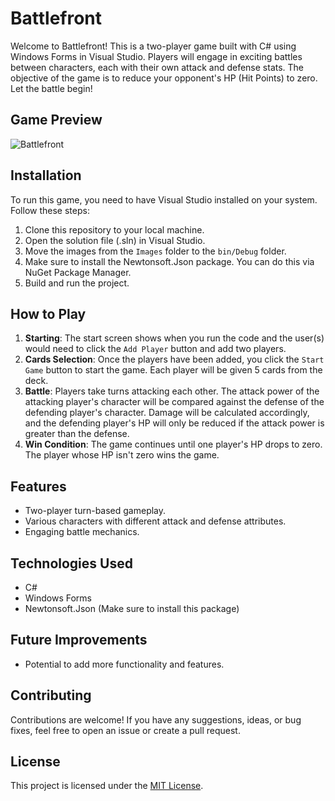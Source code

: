 # Battlefront

Welcome to Battlefront! This is a two-player game built with C# using Windows Forms in Visual Studio. Players will engage in exciting battles between characters, each with their own attack and defense stats. The objective of the game is to reduce your opponent's HP (Hit Points) to zero. Let the battle begin!

## Game Preview

![Battlefront](https://github.com/udabasili/battlefront/assets/33573587/e5a0adaf-5d38-4c96-83e2-ecdccb1bc2fb)

## Installation

To run this game, you need to have Visual Studio installed on your system. Follow these steps:

1. Clone this repository to your local machine.
2. Open the solution file (.sln) in Visual Studio.
3. Move the images from the `Images` folder to the `bin/Debug` folder.
4. Make sure to install the Newtonsoft.Json package. You can do this via NuGet Package Manager.
5. Build and run the project.

## How to Play

1. **Starting**: The start screen shows when you run the code and the user(s) would need to click the `Add Player` button and add two players.
2. **Cards Selection**: Once the players have been added, you click the `Start Game` button to start the game. Each player will be given 5 cards from the deck.
3. **Battle**: Players take turns attacking each other. The attack power of the attacking player's character will be compared against the defense of the defending player's character. Damage will be calculated accordingly, and the defending player's HP will only be reduced if the attack power is greater than the defense.
4. **Win Condition**: The game continues until one player's HP drops to zero. The player whose HP isn't zero wins the game.

## Features

- Two-player turn-based gameplay.
- Various characters with different attack and defense attributes.
- Engaging battle mechanics.

## Technologies Used

- C#
- Windows Forms
- Newtonsoft.Json (Make sure to install this package)

## Future Improvements

- Potential to add more functionality and features.

## Contributing

Contributions are welcome! If you have any suggestions, ideas, or bug fixes, feel free to open an issue or create a pull request.

## License

This project is licensed under the [MIT License](LICENSE).
